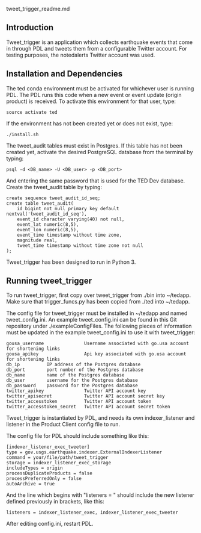 tweet_trigger_readme.md

Introduction
------------

Tweet_trigger is an application which collects earthquake events that come in through PDL and tweets them from a configurable Twitter account. For testing purposes, the notedalerts Twitter account was used.

Installation and Dependencies
-----------------------------

The ted conda environment must be activated for whichever user is running PDL. The PDL runs this code when a new event or event update (origin product) is received. To activate this environment for that user, type:

    source activate ted

If the environment has not been created yet or does not exist, type:

    ./install.sh 

The tweet_audit tables must exist in Postgres. If this table has not been created yet, activate the desired PostgreSQL database from the terminal by typing:

    psql -d <DB_name> -U <DB_user> -p <DB_port>

And entering the same password that is used for the TED Dev database.
Create the tweet_audit table by typing:

    create sequence tweet_audit_id_seq;
    create table tweet_audit(
        id bigint not null primary key default nextval('tweet_audit_id_seq'),
        event_id character varying(40) not null,
        event_lat numeric(8,5),
        event_lon numeric(8,5),
        event_time timestamp without time zone,
        magnitude real,
        tweet_time timestamp without time zone not null
    );


Tweet_trigger has been designed to run in Python 3.

Running tweet_trigger
---------------------

To run tweet_trigger, first copy over tweet_trigger from ./bin into ~/tedapp. Make sure that trigger_funcs.py has been copied from ./ted into ~/tedapp.

The config file for tweet_trigger must be installed in ~/tedapp and named tweet_config.ini. An example tweet_config.ini can be found in this Git repository under ./exampleConfigFiles. The following pieces of information must be updated in the example tweet_config.ini to use it with tweet_trigger:

    gousa_username               Username associated with go.usa account for shortening links
    gousa_apikey                 Api key associated with go.usa account for shortening links
    db_ip          IP address of the Postgres database
    db_port        port number of the Postgres database
    db_name        name of the Postgres database
    db_user        username for the Postgres database
    db_password    password for the Postgres database
    twitter_apikey               Twitter API account key
    twitter_apisecret            Twitter API account secret key
    twitter_accesstoken          Twitter API account token
    twitter_accesstoken_secret   Twitter API account secret token

Tweet_trigger is instantiated by PDL, and needs its own indexer_listener and listener in the Product Client config file to run. 

The config file for PDL should include something like this:

    [indexer_listener_exec_tweeter]
    type = gov.usgs.earthquake.indexer.ExternalIndexerListener
    command = your/file/path/tweet_trigger
    storage = indexer_listener_exec_storage
    includeTypes = origin
    processDuplicateProducts = false
    processPreferredOnly = false
    autoArchive = true

And the line which begins with "listeners = " should include the new listener defined previously in brackets, like this:
 
    listeners = indexer_listener_exec, indexer_listener_exec_tweeter

After editing config.ini, restart PDL.
